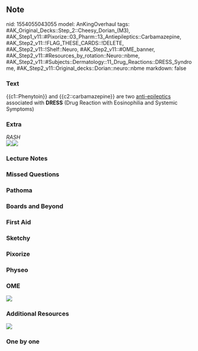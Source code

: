 ## Note
nid: 1554055043055
model: AnKingOverhaul
tags: #AK_Original_Decks::Step_2::Cheesy_Dorian_(M3), #AK_Step1_v11::#Pixorize::03_Pharm::13_Antiepileptics::Carbamazepine, #AK_Step2_v11::!FLAG_THESE_CARDS::!DELETE, #AK_Step2_v11::!Shelf::Neuro, #AK_Step2_v11::#OME_banner, #AK_Step2_v11::#Resources_by_rotation::Neuro::nbme, #AK_Step2_v11::#Subjects::Dermatology::11_Drug_Reactions::DRESS_Syndrome, #AK_Step2_v11::Original_decks::Dorian::neuro::nbme
markdown: false

### Text
{{c1::Phenytoin}} and {{c2::carbamazepine}} are two
<u>anti-epileptics</u> associated with <b>DRESS</b> (Drug Reaction
with Eosinophilia and Systemic Symptoms)

### Extra
<div>
  <div>
    <i>RASH</i>
  </div><i><img src="paste-531820030460377.jpg"><img src=
  "paste-534744903188950.jpg"></i>
</div>

### Lecture Notes


### Missed Questions


### Pathoma


### Boards and Beyond


### First Aid


### Sketchy


### Pixorize


### Physeo


### OME
<div class="ome-widget">
  <a href="https://onlinemeded.org?ref=anki"><img src=
  "_OME_AnkiFlashcards_General_7.png"></a>
</div>

### Additional Resources
<i><img src="paste-2262249469116417.jpg"></i>

### One by one

